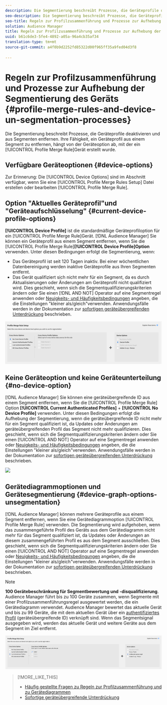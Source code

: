 ```yaml
---
description: Die Segmentierung beschreibt Prozesse, die Geräteprofile deaktivieren und aus Segmenten entfernen. Ihre Fähigkeit, ein Geräteprofil aus einem Segment zu entfernen, hängt von der Geräteoption ab, die zum Erstellen einer Regel zur Profilzusammenführung verwendet wird.
seo-description: Die Segmentierung beschreibt Prozesse, die Geräteprofile deaktivieren und aus Segmenten entfernen. Ihre Fähigkeit, ein Geräteprofil aus einem Segment zu entfernen, hängt von der Geräteoption ab, die zum Erstellen einer Regel zur Profilzusammenführung verwendet wird.
seo-title: Regeln zur Profilzusammenführung und Prozesse zur Aufhebung der Segmentierung des Geräts
solution: Audience Manager
title: Regeln zur Profilzusammenführung und Prozesse zur Aufhebung der Segmentierung des Geräts
uuid: b61c6de3-5fe4-4892-a05a-96a4cb35af34
translation-type: tm+mt
source-git-commit: a4f0b9d2252fd85322d00f965ff35a9fed04d3f8

---
```



# Regeln zur Profilzusammenführung und Prozesse zur Aufhebung der Segmentierung des Geräts {#profile-merge-rules-and-device-un-segmentation-processes}

Die Segmentierung beschreibt Prozesse, die Geräteprofile deaktivieren und aus Segmenten entfernen. Ihre Fähigkeit, ein Geräteprofil aus einem Segment zu entfernen, hängt von der Geräteoption ab, mit der ein [!UICONTROL Profile Merge Rule]Gerät erstellt wurde.

## Verfügbare Geräteoptionen {#device-options}

Zur Erinnerung: Die [!UICONTROL Device Options] sind im Abschnitt verfügbar, wenn Sie eine [!UICONTROL Profile Merge Rules Setup] Datei erstellen oder bearbeiten [!UICONTROL Profile Merge Rule].

## Option "Aktuelles Geräteprofil"und "Geräteaufschlüsselung" {#current-device-profile-options}

**[!UICONTROL Device Profile]** ist die standardmäßige Geräteprofiloption für ein [!UICONTROL Profile Merge Rule]Gerät. [!DNL Audience Manager] Sie können ein Geräteprofil aus einem Segment entfernen, wenn Sie die [!UICONTROL Profile Merge Rule]**[!UICONTROL Device Profile]Option** verwenden. Unter diesen Bedingungen erfolgt die Segmentierung, wenn:

* Das Geräteprofil ist seit 120 Tagen inaktiv. Bei einer wöchentlichen Datenbereinigung werden inaktive Geräteprofile aus Ihren Segmenten entfernt.
* Das Gerät qualifiziert sich nicht mehr für ein Segment, da es durch Aktualisierungen oder Änderungen am Geräteprofil nicht qualifiziert wird. Dies geschieht, wenn sich die Segmentqualifizierungskriterien ändern oder Sie einen [!DNL AND NOT] Operator auf eine Segmentregel anwenden oder [Neuigkeits- und Häufigkeitsbedingungen](../segments/recency-and-frequency.md) angeben, die die Einstellungen "kleiner als/gleich"verwenden. Anwendungsfälle werden in der Dokumentation zur [sofortigen geräteübergreifenden Unterdrückung](instant-cross-device-suppression.md) beschrieben.

![device-only](assets/device-only.png)

## Keine Geräteoption und keine Geräteunterteilung {#no-device-option}

[!DNL Audience Manager] Sie können eine geräteübergreifende ID aus einem Segment entfernen, wenn Sie die [!UICONTROL Profile Merge Rule] Option **[!UICONTROL Current Authenticated Profiles]** + **[!UICONTROL No Device Profile]** verwenden. Unter diesen Bedingungen erfolgt die Aufhebung der Segmentierung, wenn die geräteübergreifende ID nicht mehr für ein Segment qualifiziert ist, da Updates oder Änderungen am geräteübergreifenden Profil das Segment nicht mehr qualifizieren. Dies geschieht, wenn sich die Segmentqualifizierungskriterien ändern oder Sie einen [!UICONTROL AND NOT] Operator auf eine Segmentregel anwenden oder [Neuigkeits- und Häufigkeitsbedingungen](../segments/recency-and-frequency.md) angeben, die die Einstellungen "kleiner als/gleich"verwenden. Anwendungsfälle werden in der Dokumentation zur [sofortigen geräteübergreifenden Unterdrückung](instant-cross-device-suppression.md) beschrieben.

![](../assets/current-no-device.png)

## Gerätediagrammoptionen und Gerätesegmentierung {#device-graph-options-unsegmentation}

[!DNL Audience Manager] können mehrere Geräteprofile aus einem Segment entfernen, wenn Sie eine Gerätediagrammoption [!UICONTROL Profile Merge Rule] verwenden. Die Segmentierung wird aufgehoben, wenn das zusammengeführte Profil des Geräts aus dem Gerätediagramm nicht mehr für das Segment qualifiziert ist, da Updates oder Änderungen an diesem zusammengeführten Profil es aus dem Segment ausschließen. Dies geschieht, wenn sich die Segmentqualifizierungskriterien ändern oder Sie einen [!UICONTROL AND NOT] Operator auf eine Segmentregel anwenden oder [Neuigkeits- und Häufigkeitsbedingungen](../segments/recency-and-frequency.md) angeben, die die Einstellungen "kleiner als/gleich"verwenden. Anwendungsfälle werden in der Dokumentation zur [sofortigen geräteübergreifenden Unterdrückung](instant-cross-device-suppression.md) beschrieben.

>[!NOTE]
>
>**100 Gerätebeschränkung für Segmentbewertung und -disqualifizierung**.
>Audience Manager führt bis zu 100 Geräte zusammen, wenn Segmente mit einer Profilzusammenführungsregel ausgewertet werden, die ein Gerätediagramm verwendet. Audience Manager bewertet das aktuelle Gerät und bis zu 99 Geräte, die mit dem aktuellen Gerät über ein [authentifiziertes Profil](../../reference/visitor-authentication-states.md) (geräteübergreifende ID) verknüpft sind. Wenn das Segmentsignal ausgegeben wird, werden das aktuelle Gerät und weitere Geräte aus dem Segment im Ziel entfernt.

![](assets/last-device-graph.png)

>[!MORE_LIKE_THIS]
>
>* [Häufig gestellte Fragen zu Regeln zur Profilzusammenführung und zu Gerätediagrammen](../../faq/faq-profile-merge.md)
>* [Sofortige geräteübergreifende Unterdrückung](instant-cross-device-suppression.md)

